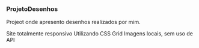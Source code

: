 ### ProjetoDesenhos
Projeot onde apresento desenhos realizados por mim.

Site totalmente responsivo
Utilizando CSS Grid
Imagens locais, sem uso de API
